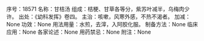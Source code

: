 序号：18571
名称：甘桔汤
组成：桔梗、甘草各等分，紫苏叶减半，乌梅肉少许。
出处：《幼科发挥》卷四。
主治：咳嗽，风寒外感，不热不渴者。
加减：None
功效：None
用法用量：水煎，去滓，入阿胶化服。
制备方法：None
临床应用：None
各家论述：None
用药禁忌：None
附注：None
